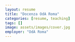 ```yaml
---
layout: resume
title: "Docenza OdA Roma"
categories: [resume, teaching]
tags: []
image: assets/images/cover.jpg
employer: "OdA Roma"
---
```

